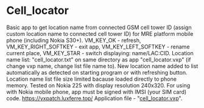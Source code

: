 # Cell_locator
Basic app to get location name from connected GSM cell tower ID (assign custom location name to connected cell tower ID) for MRE platform mobile phone (including Nokia S30+). VM_KEY_OK - refresh, VM_KEY_RIGHT_SOFTKEY - exit app, VM_KEY_LEFT_SOFTKEY - rename current place, VM_KEY_STAR - switch displaying: name/LAC:CID. Location name list: "cell_locator.txt" on same directory as app "cell_locator.vxp" (if change vxp name, change list file name to). New location name added to list automatically as detected on starting program or with refreshing button. Location name list file size limited bacause loaded directly to phone memory. Tested on Nokia 225 with display resolution 240x320. For using with Nokia mobile phone, app must be signed with IMSI (your SIM card) code.
https://vxpatch.luxferre.top/
Application file - "[cell_locator.vxp](https://github.com/RDZDX/cell_locator/blob/main/cell_locator.vxp?raw=true)".

